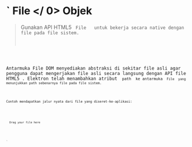 # ` File </ 0> Objek</h1>

<blockquote>
  <p>Gunakan API HTML5 <code> File </ 0>  untuk bekerja secara native dengan file pada file sistem.</p>
</blockquote>

<p>Antarmuka File DOM menyediakan abstraksi di sekitar file asli agar pengguna dapat mengerjakan file asli secara langsung dengan API file HTML5 . Elektron telah menambahkan atribut <code> path </ 0> ke antarmuka <code> File </ 0> yang menunjukkan path sebenarnya file pada file sistem.</p>

<p>Contoh mendapatkan jalur nyata dari file yang diseret-ke-aplikasi:</p>

<pre><code class="html"><div id="holder">
  Drag your file here
</div>

<script>
  document.addEventListener('drop', (e) => {
    e.preventDefault();
    e.stopPropagation();

    for (const f of e.dataTransfer.files) {
      console.log('File(s) you dragged here: ', f.path)
    }
  });
  document.addEventListener('dragover', (e) => {
    e.preventDefault();
    e.stopPropagation();
  });
</script>
`</pre>